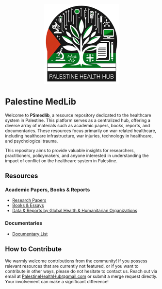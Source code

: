 <p align="center">
  <img src="gfx/PHH_Logo_transp.png" alt="Palestine Health Hub logo" width="250">
</p>


# Palestine MedLib

Welcome to **PSmedlib**, a resource repository dedicated to the healthcare system in Palestine. This platform serves as a centralized hub, offering a diverse array of materials such as academic papers, books, reports, and documentaries. These resources focus primarily on war-related healthcare, including healthcare infrastructure, war injuries, technology in healthcare, and psychological trauma.

This repository aims to provide valuable insights for researchers, practitioners, policymakers, and anyone interested in understanding the impact of conflict on the healthcare system in Palestine.


## Resources
### Academic Papers, Books & Reports
- [Research Papers](/resources/papers.md)
- [Books & Essays](/resources/books.md)
- [Data & Reports by Global Health & Humanitarian Organizations](/resources/int_reports.md)

[comment]: <> (- [News Articles & Opinion Pieces]&#40;/resources/news.md&#41;)


### Documentaries
- [Documentary List](/Documentaries/documentaries.md)


## How to Contribute
We warmly welcome contributions from the community! If you possess relevant resources that are currently not featured, or if you want to contribute in other ways, please do not hesitate to contact us. Reach out via email at PalestineHealthHub@gmail.com or submit a merge request directly. Your involvement can make a significant difference!